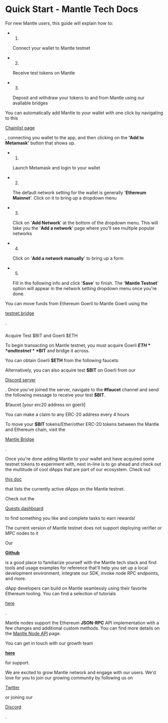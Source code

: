 # Quick Start - Mantle Tech Docs

For new Mantle users, this guide will explain how to:

- 1.

  Connect your wallet to Mantle testnet

- 2.

  Receive test tokens on Mantle

- 3.

  Deposit and withdraw your tokens to and from Mantle using our available bridges

You can automatically add Mantle to your wallet with one click by navigating to this

[Chainlist page](https://chainlist.org/chain/5001)

, connecting you wallet to the app, and then clicking on the **'Add to Metamask'** button that shows up.

- 1.

  Launch Metamask and login to your wallet

- 2.

  The default network setting for the wallet is generally '**Ethereum Mainnet**'. Click on it to bring up a dropdown menu

- 3.

  Click on '**Add Network**' at the bottom of the dropdown menu. This will take you the '**Add a network**' page where you'll see multiple popular networks

- 4.

  Click on '**Add a network manually**' to bring up a form

- 5.

  Fill in the following info and click '**Save**' to finish. The '**Mantle Testnet**' option will appear in the network setting dropdown menu once you're done.

You can move funds from Ethereum Goerli to Mantle Goerli using the

[testnet bridge](https://bridge.testnet.mantle.xyz/)

.

###

Acquire Test $BIT and Goerli $ETH

[](#acquire-test-usdbit-and-goerli-usdeth)

To begin transacting on Mantle testnet, you must acquire Goerli **$ETH** and testnet **$BIT** and bridge it across.

You can obtain Goerli **$ETH** from the following faucets:

Alternatively, you can also acquire test **$BIT** on Goerli from our

[Discord server](https://discord.gg/0xmantle)

. Once you've joined the server, navigate to the **#faucet** channel and send the following message to receive your test **$BIT**.

$faucet \[your erc20 address on goerli\]

You can make a claim to any ERC-20 address every 4 hours

To move your **$BIT** tokens/Ether/other ERC-20 tokens between the Mantle and Ethereum chain, visit the

[Mantle Bridge](https://bridge.testnet.mantle.xyz/)

.

Once you're done adding Mantle to your wallet and have acquired some testnet tokens to experiment with, next in-line is to go ahead and check out the multitude of cool dApps that are part of our ecosystem. Check out

[this doc](https://www.notion.so/Mantle-Testnet-Applications-3b54cc83376e4d2faad1e995d62ff212)

that lists the currently active dApps on the Mantle testnet.

Check out the

[Quests dashboard](https://mantle.crew3.xyz/questboard)

to find something you like and complete tasks to earn rewards!

The current version of Mantle testnet does not support deploying verifier or MPC nodes to it

Our

[**Github**](https://github.com/mantlenetworkio/mantle)

is a good place to familiarize yourself with the Mantle tech stack and find tools and usage examples for reference that'll help you set up a local development environment, integrate our SDK, invoke node RPC endpoints, and more.

dApp developers can build on Mantle seamlessly using their favorite Ethereum tooling. You can find a selection of tutorials

[here](https://mantlenetworkio.github.io/mantle-tutorial/)

.

Mantle nodes support the Ethereum **JSON-RPC** API implementation with a few changes and additional custom methods. You can find more details on the [Mantle Node API](https://docs.mantle.xyz/tools-and-sdk/mantle-node-api) page.

You can get in touch with our growth team

[**here**](https://airtable.com/shr9ATBlHZXCKDbPV)

for support.

We are excited to grow Mantle network and engage with our users. We'd love for you to join our growing community by following us on

[Twitter](https://twitter.com/0xMantle)

or joining our

[Discord](https://discord.com/invite/0xMantle)

.
